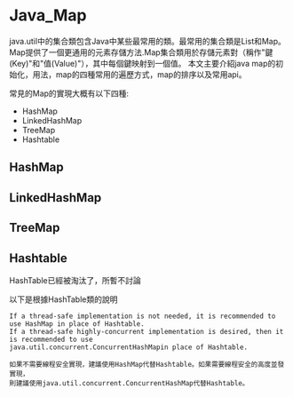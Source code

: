 # Java_Map
java.util中的集合類包含Java中某些最常用的類。最常用的集合類是List和Map。
Map提供了一個更通用的元素存儲方法.Map集合類用於存儲元素對（稱作"鍵(Key)"和"值(Value)"），其中每個鍵映射到一個值。
本文主要介紹java map的初始化，用法，map的四種常用的遍歷方式，map的排序以及常用api。

常見的Map的實現大概有以下四種:
* HashMap
* LinkedHashMap
* TreeMap
* Hashtable

## HashMap
## LinkedHashMap
## TreeMap
## Hashtable
HashTable已經被淘汰了，所暫不討論

以下是根據HashTable類的說明
```
If a thread-safe implementation is not needed, it is recommended to use HashMap in place of Hashtable.
If a thread-safe highly-concurrent implementation is desired, then it is recommended to use 
java.util.concurrent.ConcurrentHashMapin place of Hashtable.
```
```
如果不需要線程安全實現，建議使用HashMap代替Hashtable。如果需要線程安全的高度並發實現，
則建議使用java.util.concurrent.ConcurrentHashMap代替Hashtable。
```
